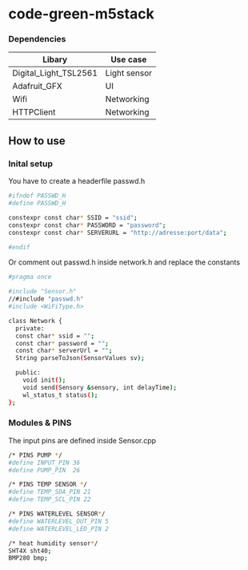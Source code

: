 # code-green-m5stack

### Dependencies

| Libary | Use case |
| ------ | -------- |
| Digital_Light_TSL2561 | Light sensor|
| Adafruit_GFX | UI |
| Wifi | Networking |
| HTTPClient | Networking |

## How to use

### Inital setup
You have to create a headerfile passwd.h
```bash
#ifndef PASSWD_H
#define PASSWD_H

constexpr const char* SSID = "ssid";
constexpr const char* PASSWORD = "password";
constexpr const char* SERVERURL = "http://adresse:port/data";

#endif
```

Or comment out passwd.h inside network.h and replace the constants

```bash
#pragma once

#include "Sensor.h"
//#include "passwd.h"
#include <WiFiType.h>

class Network {
  private:
  const char* ssid = "";
  const char* password = "";
  const char* serverUrl = "";
  String parseToJson(SensorValues sv);

  public:
    void init();
    void send(Sensory &sensory, int delayTime);
    wl_status_t status();
};
```

### Modules & PINS
The input pins are defined inside Sensor.cpp
```bash
/* PINS PUMP */
#define INPUT_PIN 36 
#define PUMP_PIN  26

/* PINS TEMP SENSOR */
#define TEMP_SDA_PIN 21
#define TEMP_SCL_PIN 22

/* PINS WATERLEVEL SENSOR*/
#define WATERLEVEL_OUT_PIN 5
#define WATERLEVEL_LED_PIN 2 

/* heat humidity sensor*/
SHT4X sht40; 
BMP280 bmp;
```




